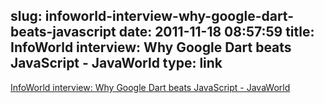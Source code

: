 slug: infoworld-interview-why-google-dart-beats-javascript
date: 2011-11-18 08:57:59
title: InfoWorld interview: Why Google Dart beats JavaScript - JavaWorld
type: link
---

[InfoWorld interview: Why Google Dart beats JavaScript - JavaWorld](http://www.javaworld.com/javaworld/jw-11-2011/111115-google-dart-interview.html)
